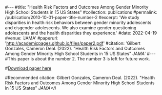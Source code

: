 #---
#title: "Health Risk Factors and Outcomes Among Gender Minority High School Students in
15 US States"
#collection: publications
#permalink: /publication/2010-10-01-paper-title-number-2
#excerpt: 'We study disparities in health risk behaviors between gender minority adolescents and cisgender adolescents. We also examine gender questioning adolescents and the health disparities they experience.'
#date: 2022-04-19
#venue: 'JAMA'
#paperurl: 'http://academicpages.github.io/files/paper2.pdf'
#citation: 'Gilbert Gonzales, Cameron Deal. (2022). &quot;Health Risk Factors and Outcomes Among Gender Minority High School Students in
15 US States&quot; <i>JAMA</i>'
#---
#This paper is about the number 2. The number 3 is left for future work.

#[Download paper here](http://academicpages.github.io/files/paper2.pdf)

#Recommended citation: Gilbert Gonzales, Cameron Deal. (2022). &quot;Health Risk Factors and Outcomes Among Gender Minority High School Students in
15 US States&quot; <i>JAMA</i

